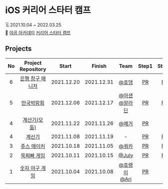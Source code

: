 # iOS 커리어 스타터 캠프
🗓 2021.10.04 ~ 2022.03.25   
🐻 [야곰 아카데미](https://www.yagom-academy.kr/) [커리어 스타터 캠프](https://www.yagom-academy.kr/camp/career-starter#162b194b8fdb440db24e6426fdd22c3f)
## Projects 
| No  |  **Project Repository**      |  Start  |  Finish   |                                      Team                                         | Step1 | Step2 | Step3 | Step4 |                 Reviewer                 |
| :-: | :--------------------------: | :-------: | :-------: | :-----------------------------------------------------------------------------: | :---: | :---: | :---: | :---: | :--------------------------------------: |
|  6  | [은행 창구 매니저](https://github.com/ye-ha/ios-bank-manager) |   2021.12.20   |   2021.12.31   | [@호댕](https://github.com/yanghojoon) | [PR](https://github.com/yagom-academy/ios-bank-manager/pull/110) | [PR](https://github.com/yagom-academy/ios-bank-manager/pull/121) | [PR](https://github.com/yagom-academy/ios-bank-manager/pull/132)|    -   | [@도미닉](https://github.com/AppleCEO) |   
|  5  | [만국박람회](https://github.com/ye-ha/ios-exposition-universelle) |   2021.12.06   |   2021.12.17   | [@아샌](https://github.com/ICS-Asan) [@알라딘](https://github.com/junbangg) | [PR](https://github.com/yagom-academy/ios-exposition-universelle/pull/110) | [PR](https://github.com/yagom-academy/ios-exposition-universelle/pull/122) | [PR](https://github.com/yagom-academy/ios-exposition-universelle/pull/131) |   -   | [@delma](https://github.com/delmaSong) |   
| 4 | [계산기(모둠)](https://github.com/ye-ha/ios-calculator-app) |   2021.11.22   |   2021.11.26   |   [@예거](https://github.com/Jager-yoo)   | [PR](https://github.com/yagom-academy/ios-calculator-app/pull/142) |   -   |   -   |   -   | [@흰](https://github.com/daheenallwhite) |   
| 4 | [계산기](https://github.com/ye-ha/ios-calculator-app) |   2021.11.08   |   2021.11.19   |   -   | [PR](https://github.com/yagom-academy/ios-calculator-app/pull/66) |   [PR](https://github.com/yagom-academy/ios-calculator-app/pull/104)   |   [PR](https://github.com/yagom-academy/ios-calculator-app/pull/124)   |   -   | [@흰](https://github.com/daheenallwhite) |   
|  3  | [쥬스 메이커](https://github.com/ye-ha/ios-juice-maker) |   2021.10.18   |   2021.11.05   | [@쿼카](https://github.com/Quokkaaa)  | [PR](https://github.com/yagom-academy/ios-juice-maker/pull/117) |   [PR](https://github.com/yagom-academy/ios-juice-maker/pull/131)   |   -   |   -   | [@메이슨](https://github.com/myssun0325) |   
|  2  | [묵찌빠 게임](https://github.com/ye-ha/ios-rock-paper-scissors) |   2021.10.11   |   2021.10.15   | [@July](https://github.com/July911) | [PR](https://github.com/yagom-academy/ios-rock-paper-scissors/pull/90) |   [PR](https://github.com/yagom-academy/ios-rock-paper-scissors/pull/105)   |   -   |   -   | [@Fezz](https://github.com/Fezravien) |
|  1  | [숫자 야구 게임](https://github.com/ye-ha/ios-number-baseball) |   2021.10.04   |   2021.10.08   | [@호랭이](https://github.com/horeng2) [@Ari](https://github.com/leeari95) | [PR](https://github.com/yagom-academy/ios-number-baseball/pull/49) |   -   |    -   |   -   | [@Coden](https://github.com/ictechgy) |          
